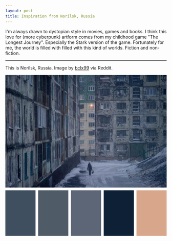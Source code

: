 ```yaml
---
layout: post
title: Inspiration from Norilsk, Russia
---
```


I'm always drawn to dystopian style in movies, games and books. I think this love for (more cyberpunk) artform comes from my childhood game "The Longest Journey". Especially the Stark version of the game. Fortunately for me, the world is filled with filled with this kind of worlds. Fiction and non-fiction.

-----

This is Norilsk, Russia. Image by [bclx99](https://www.reddit.com/r/UrbanHell/comments/1f68q64/norilsk_russia/) via Reddit.

<img src="assets/posts/Norilsk-Russia-colors.jpg" />
